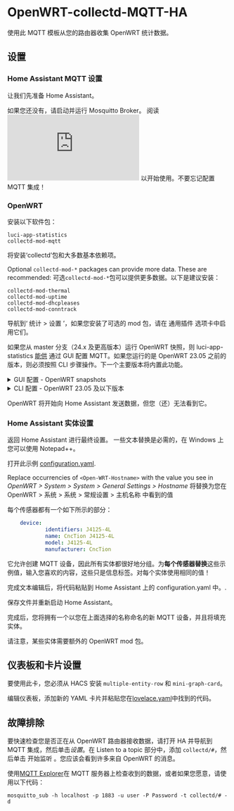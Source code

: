
# OpenWRT-collectd-MQTT-HA
使用此 MQTT 模板从您的路由器收集 OpenWRT 统计数据。

## 设置
### Home Assistant MQTT 设置
让我们先准备 Home Assistant。

如果您还没有，请启动并运行 Mosquitto Broker。 阅读 ![官方文档](https://github.com/home-assistant/addons/blob/174f8e66d0eaa26f01f528beacbde0bd111b711c/mosquitto/DOCS.md) 以开始使用。不要忘记配置 MQTT 集成！

### OpenWRT

安装以下软件包：

    luci-app-statistics 
    collectd-mod-mqtt

将安装‘collectd’包和大多数基本依赖项。

Optional `collectd-mod-*` packages can provide more data. These are recommended:
可选`collectd-mod-*`包可以提供更多数据。以下是建议安装：

    collectd-mod-thermal
    collectd-mod-uptime
    collectd-mod-dhcpleases
    collectd-mod-conntrack

导航到‘ 统计 > 设置 ’，如果您安装了可选的 mod 包，请在 通用插件 选项卡中启用它们。

如果您从 master 分支（24.x 及更高版本）运行 OpenWRT 快照，则 luci-app-statistics [能供](https://github.com/openwrt/luci/commit/8bf5646459e229c1d01736f7c45f3b1c9bf3058f) 通过 GUI 配置 MQTT。如果您运行的是 OpenWRT 23.05 之前的版本，则必须按照 CLI 步骤操作。下一个主要版本将内置此功能。
<details>
     <summary>GUI 配置 - OpenWRT snapshots</summary>
    
在 Output Plugins 选项卡中，启用 Mqtt 并单击 Configure。然后单击 Add，并输入以下 Details：
- Name - `OpenWRT` 或您喜欢的
- Host - 这是您的 Home Assistant IP
- Port - `1883` 如果您使用的是默认端口
- User - 您的 MQTT 用户
- Password - 您的 MQTT 密码
- Prefix - `collectd`

保存并应用更改。

</details>


<details>
     <summary>CLI 配置 - OpenWRT 23.05 及以下版本</summary>
通过 SSH 连接到您的 OpenWRT 路由器，在 /etc/collectd/ 中创建一个名为 'conf.d' 的新文件夹

使用您最喜欢的编辑器，在 conf.d 中创建一个名为 `mqtt.conf`

将此配置添加到文件中，并编辑以下行：
* `Host` 将其替换为您的 Home Assistant IP
* `User` 将其替换为您的 MQTT 用户
* `Password` 将此密码替换为您的 MQTT 密码
   
```shell
LoadPlugin mqtt
<Plugin "mqtt">
  <Publish "OpenWRT">
    Host "192.168.1.1"
    Port "1883"
    User "mqtt_openwrt"
    Password "MySuperSafePW2!@"
    ClientId "OpenWRT"
    Prefix "collectd"
    Retain true
  </Publish>
</Plugin>
```

通过执行 `service collectd restart` 在 OpenWRT 上重新启动 collectd.
</details>

OpenWRT 将开始向 Home Assistant 发送数据，但您（还）无法看到它。

### Home Assistant 实体设置

返回 Home Assistant 进行最终设置。
一些文本替换是必需的，在 Windows 上您可以使用 Notepad++。

打开此示例 [configuration.yaml](configuration.yaml).

Replace occurrencies of `<Open-WRT-Hostname>` with the value you see in *OpenWRT > System > System > General Settings > Hostname*
将<Open-WRT-Hostname>替换为您在 OpenWRT > 系统 > 系统 > 常规设置 > 主机名称 中看到的值

每个传感器都有一个如下所示的部分：

```yaml
    device:
            identifiers: J4125-4L
            name: CncTion J4125-4L
            model: J4125-4L
            manufacturer: CncTion
```

它允许创建 MQTT 设备，因此所有实体都很好地分组。为**每个传感器替换**这些示例值，输入您喜欢的内容，这些只是信息标签。对每个实体使用相同的值！

完成文本编辑后，将代码粘贴到 Home Assistant 上的 configuration.yaml 中。.

保存文件并重新启动 Home Assistant。

完成后，您将拥有一个以您在上面选择的名称命名的新 MQTT 设备，并且将填充实体。

请注意，某些实体需要额外的 OpenWRT mod 包。

## 仪表板和卡片设置

要使用此卡，您必须从 HACS 安装 `multiple-entity-row` 和 `mini-graph-card`。

编辑仪表板，添加新的 YAML 卡片并粘贴您在[lovelace.yaml](lovelace.yaml)中找到的代码。

## 故障排除

要快速检查您是否正在从 OpenWRT 路由器接收数据，请打开 HA 并导航到 MQTT 集成，然后单击*设置*。在 Listen to a topic 部分中，添加 `collectd/#`，然后单击 开始监听 。您应该会看到许多来自 OpenWRT 的消息。

使用[MQTT Explorer](https://community.home-assistant.io/t/addon-mqtt-explorer-new-version/603739)在 MQTT 服务器上检查收到的数据，或者如果您愿意，请使用以下代码：

    mosquitto_sub -h localhost -p 1883 -u user -P Password -t collectd/# -d

 



